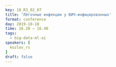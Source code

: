 ```yaml
---
key: 18_R3_02_07
title: 'Лёгочные инфекции у ВИЧ-инфицированных'
format: conference
day: 2019-10-18
time: 16.20 – 16.40
tags:
  - big-data-ml-ai
speakers: [
  kozlov_rs
]
draft: false
---
```

